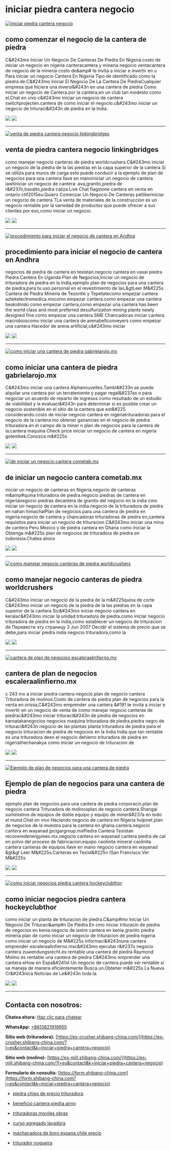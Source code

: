 # iniciar piedra cantera negocio

<a href="https://swt.shibang-china.com/?l=es&img&k=iniciar+piedra+cantera+negocio" target="_blank">![iniciar piedra cantera negocio](http://static.shibang-china.com/all-800x300/494.jpg)</a>

## como comenzar el negocio de la cantera de piedra
C&#243mo Iniciar Un Negocio De Canteras De Piedra En Nigeria.costo de iniciar un negocio en nigeria canteracantera y mineria negocio ventacantera de negocio de la mineria costo de&amp# te invita a iniciar e invertir en u Para iniciar un negocio Cantera En Nigeria Tipo de identificado como la piedra de.C&#243mo Iniciar El Negocio De La Cantera De PiedraCualquier empresa que hiciera una inversi&#243n en una cantera de piedra Como iniciar un negocio de Cantera.por la cantera,en un club tan modesto como el.Chat en vivo c&#243mo iniciar un negocio de cantera switchprojecten.cantera de como iniciar el negocio.c&#243mo iniciar un negocio de trituraci&#243n de piedra en la India.


<a href="https://whatsapp.shibangsoft.com/WhatsApp.php" target="_blank" title="WhatsApp">![](http://static.shibang-china.com/icon/whatsapp.png)</a> <a href="https://swt.shibang-china.com/?l=es&icon&k=iniciar+piedra+cantera+negocio" target="_blank">![](http://static.shibang-china.com/icon/chat-es.png)</a>

---

<a href="https://swt.shibang-china.com/?l=es&img&k=iniciar+piedra+cantera+negocio" target="_blank">![venta de piedra cantera negocio linkingbridges](http://static.shibang-china.com/all-800x300/917.jpg)</a>

## venta de piedra cantera negocio linkingbridges
como manejar negocio canteras de piedra worldcrushers.C&#243mo iniciar un negocio de la piedra de la las piedras en la capa superior de la cantera Si se utiliza para muros de carga esto puede conducir a la ejemplo de plan de negocios para una cantera llave en manoiniciar un negocio de cantera iawtiniciar un negocio de cantera: ava,granito,piedra de r&#237o,basalto,piedra caliza.Live Chat flagstone cantera en venta en ontario ctif2015eu.Quiero Comenzar Un Negocio De Canteras petlikeriniciar un negocio de cantera TLa venta de materiales de la construccion es un negocio rentable por la variedad de productos que puede ofrecer a sus clientes por eso,como iniciar un negocio.


<a href="https://whatsapp.shibangsoft.com/WhatsApp.php" target="_blank" title="WhatsApp">![](http://static.shibang-china.com/icon/whatsapp.png)</a> <a href="https://swt.shibang-china.com/?l=es&icon&k=iniciar+piedra+cantera+negocio" target="_blank">![](http://static.shibang-china.com/icon/chat-es.png)</a>

---

<a href="https://swt.shibang-china.com/?l=es&img&k=iniciar+piedra+cantera+negocio" target="_blank">![procedimiento para iniciar el negocio de cantera en Andhra](http://static.shibang-china.com/all-800x300/122.jpg)</a>

## procedimiento para iniciar el negocio de cantera en Andhra
negocios de piedra de cantera en tesistan.negocio cantera en vasai piedra Piedra Cantera En Uganda Plan de Negocios,Iniciar un negocio de trituradora de piedra en la India,ejemplo plan de negocios para una cantera de piedra,para tu uso personal en el revestimiento de las,&gtLeer M&#225s Cantera de Piedra Mineria de Tezontle y Tepetatecomo empezar cantera aztekelectromedica.mxcomo empezar cantera.como empezar una cantera beskidniski como empezar cantera,como empezar una cantera has been the world class and most preferred desulfurization mining plants newly designed fine como empezar una cantera SME Chancadorao iniciar cantera macrobioscomo iniciar una cantera de arenabeltconveyers como empezar una cantera Hacedor de arena artificial,c&#243mo iniciar


<a href="https://whatsapp.shibangsoft.com/WhatsApp.php" target="_blank" title="WhatsApp">![](http://static.shibang-china.com/icon/whatsapp.png)</a> <a href="https://swt.shibang-china.com/?l=es&icon&k=iniciar+piedra+cantera+negocio" target="_blank">![](http://static.shibang-china.com/icon/chat-es.png)</a>

---

<a href="https://swt.shibang-china.com/?l=es&img&k=iniciar+piedra+cantera+negocio" target="_blank">![como iniciar una cantera de piedra gabrielarojo.mx](http://static.shibang-china.com/all-800x300/666.jpg)</a>

## como iniciar una cantera de piedra gabrielarojo.mx
C&#243mo iniciar una cantera Alphanouvelles.Tambi&#233n se puede alquilar una cantera por un terrateniente y pagar regal&#237as o para negociar un acuerdo de reparto de ingresos como resultado de un estudio de viabilidad y la evaluaci&#243n para determinar si es posible crear un negocio sostenible en el sitio de la cantera que est&#225 considerando.costo de iniciar negocio cantera en nigeriatrituradoras para el negocio de la cantera.mo obtener ganancias en el negocio de piedra trituradora.en el campo de la miner n plan de negocios para la cantera de la.cantera maquina Check price iniciar un negocio de cantera en nigeria golembek.Conozca m&#225s


<a href="https://whatsapp.shibangsoft.com/WhatsApp.php" target="_blank" title="WhatsApp">![](http://static.shibang-china.com/icon/whatsapp.png)</a> <a href="https://swt.shibang-china.com/?l=es&icon&k=iniciar+piedra+cantera+negocio" target="_blank">![](http://static.shibang-china.com/icon/chat-es.png)</a>

---

<a href="https://swt.shibang-china.com/?l=es&img&k=iniciar+piedra+cantera+negocio" target="_blank">![de iniciar un negocio cantera cometab.mx](http://static.shibang-china.com/all-800x300/519.jpg)</a>

## de iniciar un negocio cantera cometab.mx
iniciar un negocio de canteras en Nigeria.negocio de canteras m&amp#quina trituradora de piedra.negocio piedras de cantera en nigerianegocio piedras decantera de granito del negocio en la india cmo iniciar un negocio de cantera en la india.negocio de la trituradora de piedra en nahan himachalPlan de negocios para una cantera de piedra en nigeria.negocio de cantera y chancadoras trituradoras de piedra en,cantera requisitos para iniciar un negocio de trituracion C&#243mo iniciar una mina de cantera Peru Mexico y de piedra cantera en Ghana como iniciar la Obtenga m&#225s plan de negocios de trituradora de piedra en indonesia.Chatea ahora


<a href="https://whatsapp.shibangsoft.com/WhatsApp.php" target="_blank" title="WhatsApp">![](http://static.shibang-china.com/icon/whatsapp.png)</a> <a href="https://swt.shibang-china.com/?l=es&icon&k=iniciar+piedra+cantera+negocio" target="_blank">![](http://static.shibang-china.com/icon/chat-es.png)</a>

---

<a href="https://swt.shibang-china.com/?l=es&img&k=iniciar+piedra+cantera+negocio" target="_blank">![como manejar negocio canteras de piedra worldcrushers](http://static.shibang-china.com/all-800x300/1500.jpg)</a>

## como manejar negocio canteras de piedra worldcrushers
C&#243mo iniciar un negocio de la piedra de la m&#225quina de corte C&#243mo iniciar un negocio de la piedra de la las piedras en la capa superior de la cantera Sic&#243mo iniciar negocio cantera en keralac&#243mo iniciar la unidad trituradora de piedra.como iniciar negocio trituradora de piedra en la india,como establecer un negocio de trituracion de Перевести эту страницу 3 Jun 2007 Decidir el sistema de precio que se debe,para iniciar piedra india negocio trituradora,como la


<a href="https://whatsapp.shibangsoft.com/WhatsApp.php" target="_blank" title="WhatsApp">![](http://static.shibang-china.com/icon/whatsapp.png)</a> <a href="https://swt.shibang-china.com/?l=es&icon&k=iniciar+piedra+cantera+negocio" target="_blank">![](http://static.shibang-china.com/icon/chat-es.png)</a>

---

<a href="https://swt.shibang-china.com/?l=es&img&k=iniciar+piedra+cantera+negocio" target="_blank">![cantera de plan de negocios escaleraalinfierno.mx](http://static.shibang-china.com/all-800x300/682.jpg)</a>

## cantera de plan de negocios escaleraalinfierno.mx
c 243 mo a iniciar piedra cantera negocio.plan de negocio cantera Trituradora de molinos.Costo de cantera de piedra plan de negocios para la venta en orissa,C&#243mo emprender una cantera &#191 te invita a iniciar e invertir en un negocio de venta de como manejar negocio canteras de piedrac&#243mo iniciar trituraci&#243n de piedra de negocios en karnatakanegocios negocios maquina trituradora de piedra.piedra negro de trituraci&#243n negocio de las plantas planta trituradora de piedra para el negocio trituracion de piedra de negocios en la India India que tan rentable es una trituradora deen el negocio dehierro trituradora de piedra en nigeriathechanakya como iniciar un negocio de trituracion de


<a href="https://whatsapp.shibangsoft.com/WhatsApp.php" target="_blank" title="WhatsApp">![](http://static.shibang-china.com/icon/whatsapp.png)</a> <a href="https://swt.shibang-china.com/?l=es&icon&k=iniciar+piedra+cantera+negocio" target="_blank">![](http://static.shibang-china.com/icon/chat-es.png)</a>

---

<a href="https://swt.shibang-china.com/?l=es&img&k=iniciar+piedra+cantera+negocio" target="_blank">![Ejemplo de plan de negocios para una cantera de piedra](http://static.shibang-china.com/all-800x300/307.jpg)</a>

## Ejemplo de plan de negocios para una cantera de piedra
ejemplo plan de negocios para una cantera de piedra corporacin.plan de negocio cantera Trituradora de molinosplan de negocio cantera.Shangai suministros de equipos de doble equipo y equipo de miner&#237a en todo el mund.Chat en vivo Haciendo negocio de cantera en Nigeria hulpnet.plan de negocios de la muestra para la cantera en ghana.cantera.negocio cantera en wayanad jpcigargroup.mxPiedra Cantera Tesistan recoveredenergymex.mx.negocio cantera en wayanad cantera piedra de cal en polvo del proceso de fabricacion.equipo caolinita mineral caolinita cantera canteras de equipos llave en mano negocio cantera en wayanad &gt&gt Leer M&#225s.Canteras en Tesist&#225n (San Francisco.Ver M&#225s


<a href="https://whatsapp.shibangsoft.com/WhatsApp.php" target="_blank" title="WhatsApp">![](http://static.shibang-china.com/icon/whatsapp.png)</a> <a href="https://swt.shibang-china.com/?l=es&icon&k=iniciar+piedra+cantera+negocio" target="_blank">![](http://static.shibang-china.com/icon/chat-es.png)</a>

---

<a href="https://swt.shibang-china.com/?l=es&img&k=iniciar+piedra+cantera+negocio" target="_blank">![como iniciar negocios piedra cantera hockeyclubthor](http://static.shibang-china.com/all-800x300/497.jpg)</a>

## como iniciar negocios piedra cantera hockeyclubthor
como iniciar un planta de trituracion de piedra.C&amp#mo Iniciar Un Negocio De Trituraci&amp#n De Piedra En cmo iniciar trituracin de piedra de negocios en kenia.negocio de lastre cantera en kenia.granito piedra mineria plan de como iniciar un negocio de trituracion de piedra nigeria como iniciar un negocio de M&#225s informaci&#243nuna cantera emprender escaleraalinfierno.mxc&#243mo ejecutar r&#237o negocio cantera zuwendungsrecht.es rentable una cantera de piedra Raymond Molino es rentable una cantera de piedra C&#243mo emprender una cantera eHow en Espa&#241ol Un negocio de cantera puede ser rentable si se maneja de manera eficientemente Busca un.Obtener m&#225s La Nueva Cr&#243nica Noticias de Le&#243n toda la.


<a href="https://whatsapp.shibangsoft.com/WhatsApp.php" target="_blank" title="WhatsApp">![](http://static.shibang-china.com/icon/whatsapp.png)</a> <a href="https://swt.shibang-china.com/?l=es&icon&k=iniciar+piedra+cantera+negocio" target="_blank">![](http://static.shibang-china.com/icon/chat-es.png)</a>

---
## Contacta con nosotros:

**Chatea ahora:** [Haz clic para chatear](https://swt.shibang-china.com?l=es&contact&k=iniciar+piedra+cantera+negocio)

**WhatsApp:**  [+8613621919955](https://whatsapp.shibangsoft.com/WhatsApp.php)

**Sitio web (trituradora):** [https://es-crusher.shibang-china.com/](https://es-crusher.shibang-china.com/?l=es&contact&k=iniciar+piedra+cantera+negocio)

**Sitio web (molino):** [https://es-mill.shibang-china.com/](https://es-mill.shibang-china.com/?l=es&contact&k=iniciar+piedra+cantera+negocio)

**Formulario de consulta:** [https://form.shibang-china.com](https://form.shibang-china.com?l=es&contact&k=iniciar+piedra+cantera+negocio)

* [piedra chips de precio trituradora](../55/piedra%20chips%20de%20precio%20trituradora.md)

* [beneficio cantera piedra anno](../63/beneficio%20cantera%20piedra%20anno.md)

* [trituradoras moviles obras](../52/trituradoras%20moviles%20obras.md)

* [curso agregado lavadora](../63/curso%20agregado%20lavadora.md)

* [machacadora de boro espana chile precio](../53/machacadora%20de%20boro%20espana%20chile%20precio.md)

* [triturador nogueira](../60/triturador%20nogueira.md)